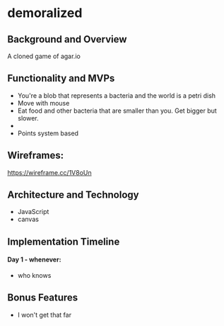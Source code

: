 # demoralized


## Background and Overview
A cloned game of agar.io

## Functionality and MVPs
* You're a blob that represents a bacteria and the world is a petri dish
* Move with mouse
* Eat food and other bacteria that are smaller than you. Get bigger but slower.
* 
* Points system based

## Wireframes:
https://wireframe.cc/1V8oUn

## Architecture and Technology
* JavaScript
* canvas

## Implementation Timeline
#### Day 1 - whenever:
* who knows

## Bonus Features
* I won't get that far
